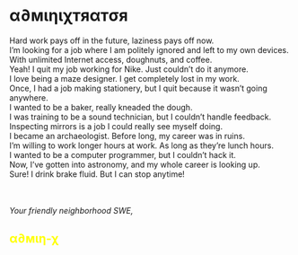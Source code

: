 <div class="alert alert-block alert-success">
  <h1>α∂мιηιχтяαтσя</h1>
</div>

<div class="alert alert-block alert-warning">
Hard work pays off in the future, laziness pays off now.<br />
I’m looking for a job where I am politely ignored and left to my own devices. With unlimited Internet access, doughnuts, and coffee.<br />
Yeah! I quit my job working for Nike. Just couldn’t do it anymore.<br />
I love being a maze designer. I get completely lost in my work.<br />
Once, I had a job making stationery, but I quit because it wasn’t going anywhere.<br />
I wanted to be a baker, really kneaded the dough.<br />
I was training to be a sound technician, but I couldn’t handle feedback.<br />
Inspecting mirrors is a job I could really see myself doing.<br />
I became an archaeologist. Before long, my career was in ruins.<br />
I’m willing to work longer hours at work. As long as they’re lunch hours.<br />
I wanted to be a computer programmer, but I couldn’t hack it.<br />
Now, I’ve gotten into astronomy, and my whole career is looking up.<br />
Sure! I drink brake fluid. But I can stop anytime!<br />
</div>
<br />
<br />
<div class="alert alert-block alert-warning">
  <p><i>Your friendly neighborhood SWE,</i></p>
  <h2 style="color: yellow;">α∂мιη-χ</h2>
</div>

<!--
---------
<a href="https://github.com/Adminixtrator/">
  <img align="center" src="https://github-readme-stats.vercel.app/api/top-langs/?username=Adminixtrator&hide=html,sed,css,php&langs_count=8&title_color=FFA500&text_color=c9cacc&icon_color=2bbc8a&bg_color=1d1f21" />
</a>
<a href="https://github.com/Amamgbu/Amamgbu">
  <img align="center" src="https://github-readme-stats.vercel.app/api?username=Adminixtrator&show_icons=true&line_height=27&count_private=true&title_color=FF1493&text_color=c9cacc&icon_color=FF1493&bg_color=1d1f21" alt="Adminixtrator's GitHub Stats" />
</a>
-->
